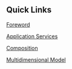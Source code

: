 ## Quick Links

[Foreword](https://github.com/quartz-software/kephas/wiki/Foreword)

[Application Services](https://github.com/quartz-software/kephas/wiki/Application-Services)

[Composition](https://github.com/quartz-software/kephas/wiki/Composition)

[Multidimensional Model](https://github.com/quartz-software/kephas/wiki/Multidimensional-Model)